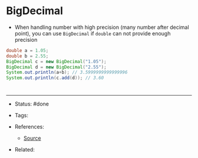 # BigDecimal
- When handling number with high precision (many number after decimal point), you can use `BigDecimal` if `double` can not provide enough precision
```java  
double a = 1.05;  
double b = 2.55;  
BigDecimal c = new BigDecimal("1.05");  
BigDecimal d = new BigDecimal("2.55");  
System.out.println(a+b); // 3.5999999999999996
System.out.println(c.add(d)); // 3.60
```


# 

---
- Status: #done 

- Tags: 

- References:
	- [Source]()

- Related:
